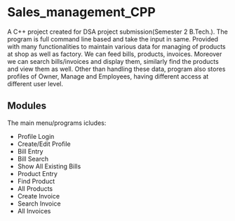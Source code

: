 # Sales_management_CPP

A C++ project created for DSA project submission(Semester 2 B.Tech.). The program is full command line based and take the input in same. Provided with many functionalities to maintain various data for managing of products at shop as well as factory. We can feed bills, products, invoices. Moreover we can search bills/invoices and display them, similarly find the products and view them as well. Other than handling these data, program also stores profiles of Owner, Manage and Employees, having different access at different user level.

## Modules 
The main menu/programs icludes:
* Profile Login
* Create/Edit Profile
* Bill Entry
* Bill Search
* Show All Existing Bills
* Product Entry
* Find Product
* All Products
* Create Invoice
* Search Invoice
* All Invoices

